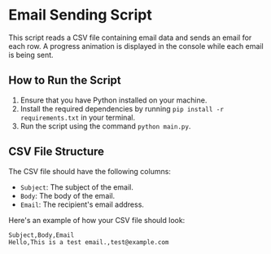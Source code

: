 # Email Sending Script

This script reads a CSV file containing email data and sends an email for each row. A progress animation is displayed in the console while each email is being sent.

## How to Run the Script

1. Ensure that you have Python installed on your machine.
2. Install the required dependencies by running `pip install -r requirements.txt` in your terminal.
3. Run the script using the command `python main.py`.

## CSV File Structure

The CSV file should have the following columns:

- `Subject`: The subject of the email.
- `Body`: The body of the email.
- `Email`: The recipient's email address.

Here's an example of how your CSV file should look:

```csv
Subject,Body,Email
Hello,This is a test email.,test@example.com
